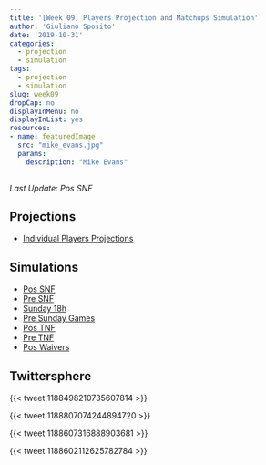 ```yaml
---
title: '[Week 09] Players Projection and Matchups Simulation'
author: 'Giuliano Sposito'
date: '2019-10-31'
categories:
  - projection
  - simulation
tags:
  - projection
  - simulation
slug: week09
dropCap: no
displayInMenu: no
displayInList: yes
resources:
- name: featuredImage
  src: "mike_evans.jpg"
  params:
    description: "Mike Evans"
---
```


*Last Update: Pos SNF*

<!--more-->

## Projections

- [Individual Players Projections](/reports/ffa_players_projection_week9.html)

## Simulations

- [Pos SNF](/reports/dudes_simulation_week9_posSNF_v3.html)
- [Pre SNF](/reports/dudes_simulation_week9_preSNF_v3.html)
- [Sunday 18h](/reports/dudes_simulation_week9_Sunday18h_v3.html)
- [Pre Sunday Games](/reports/dudes_simulation_week9_preSundayGames_v3.html)
- [Pos TNF](/reports/dudes_simulation_week9_posTNF_v3.html)
- [Pre TNF](/reports/dudes_simulation_week9_preTNF_v3.html)
- [Pos Waivers](/reports/dudes_simulation_week9_posWaivers_v3.html)

## Twittersphere

{{< tweet 1188498210735607814 >}}

{{< tweet 1188807074244894720 >}}

{{< tweet 1188607316888903681 >}}

{{< tweet 1188602112625782784 >}}

